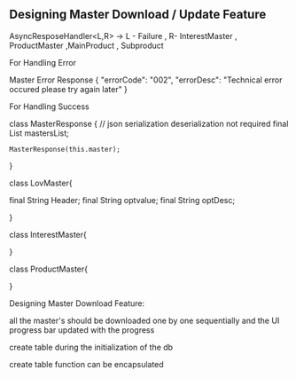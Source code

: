 ## Designing Master Download / Update Feature

AsyncResposeHandler<L,R> -> L - Failure , R- InterestMaster , ProductMaster ,MainProduct , Subproduct

For Handling Error

Master Error Response
{
"errorCode": "002",
"errorDesc": "Technical error occured please try again later"
}

For Handling Success

class MasterResponse<T> {
// json serialization deserialization not required
final List<T> mastersList;

    MasterResponse(this.master);

}

class LovMaster{

<!--
 "Header": "IrrigationNew",
                "optvalue": "1",
                "optDesc": "River"
 -->

final String Header;
final String optvalue;
final String optDesc;

}

class InterestMaster{

}

class ProductMaster{

}

Designing Master Download Feature:

all the master's should be downloaded one by one sequentially and the UI progress bar
updated with the progress

create table during the initialization of the db

create table function can be encapsulated
